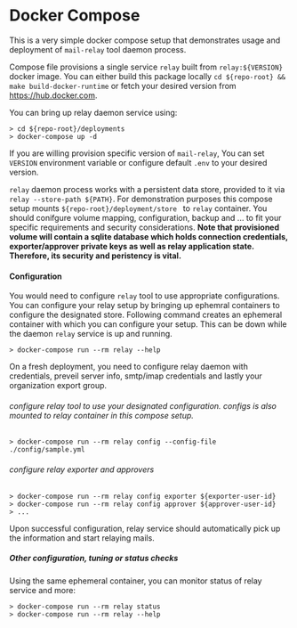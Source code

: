 # Docker Compose

This is a very simple docker compose setup that demonstrates usage and deployment of `mail-relay` tool daemon process.

Compose file provisions a single service `relay` built from `relay:${VERSION}` docker image.
You can either build this package locally `cd ${repo-root} && make build-docker-runtime` or fetch your desired version from https://hub.docker.com.



You can bring up relay daemon service using:

```shell
> cd ${repo-root}/deployments
> docker-compose up -d
```

If you are willing provision specific version of `mail-relay`, You can set `VERSION` environment variable or configure default `.env` to your desired version.



`relay` daemon process works with a persistent data store, provided to it via `relay --store-path ${PATH}`. For demonstration purposes this compose setup mounts `${repo-root}/deployment/store ` to `relay` container. You should conifgure volume mapping, configuration, backup and ... to fit your specific requirements and security considerations. **Note that provisioned volume will contain a sqlite database which holds connection credentials, exporter/approver private keys as well as relay application state. Therefore, its security and peristency is vital.**



#### Configuration

You would need to configure `relay` tool to use appropriate configurations. You can configure your relay setup by bringing up ephemral containers to configure the designated store. Following command creates an ephemeral container with which you can configure your setup. This can be down while the daemon `relay` service is up and running.

```shell
> docker-compose run --rm relay --help
```

On a fresh deployment, you need to configure relay daemon with credentials, preveil server info, smtp/imap credentials and lastly your organization export group.

###### configure relay tool to use your designated configuration. configs is also mounted to relay container in this compose setup.

```shell
> docker-compose run --rm relay config --config-file ./config/sample.yml
```

###### configure relay exporter and approvers

```shell
> docker-compose run --rm relay config exporter ${exporter-user-id}
> docker-compose run --rm relay config approver ${approver-user-id}
> ...
```

 Upon successful configuration, relay service should automatically pick up the information and start relaying mails.



#####  Other configuration, tuning or status checks

Using the same ephemeral container, you can monitor status of relay service and more:

```shell
> docker-compose run --rm relay status
> docker-compose run --rm relay --help
```











